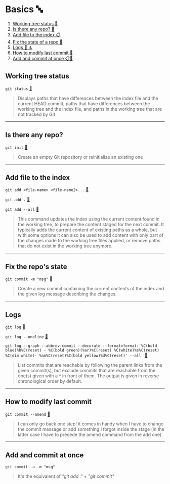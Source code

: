 # Basics :abc:

1. [Working tree status :herb:](#working-tree-status)
1. [Is there any repo? :open_file_folder:](#is-there-any-repo)
1. [Add file to the index :clipboard:](#add-file-to-the-index)
1. [Fix the state of a repo :ring:](#fix-the-state-of-a-repo)
1. [Logs :notebook_with_decorative_cover: :anchor:](#logs)
1. [How to modify last commit :wrench:](#logs)
1. [Add and commit at once :clipboard::ring:](#add-and-commit-at-once)

## Working tree status

`git status` [:link:](https://git-scm.com/docs/git-status)

> Displays paths that have differences between the index file and the current HEAD commit, paths that have differences between the working tree and the index file, and paths in the working tree that are not tracked by Git

---

## Is there any repo?

`git init` [:link:](https://git-scm.com/docs/git-init)

> Create an empty Git repository or reinitialize an existing one

---

## Add file to the index

`git add <file-name> <file-name2>...` [:link:](https://git-scm.com/docs/git-add#Documentation/git-add.txt-ltpathspecgt82308203)

`git add .` [:link:](https://git-scm.com/docs/git-add)

`git add --all` [:link:](https://git-scm.com/docs/git-add#Documentation/git-add.txt---all)

> This command updates the index using the current content found in the working tree, to prepare the content staged for the next commit. It typically adds the current content of existing paths as a whole, but with some options it can also be used to add content with only part of the changes made to the working tree files applied, or remove paths that do not exist in the working tree anymore.

---

## Fix the repo's state

`git commit -m "msg"` [:link:](https://git-scm.com/docs/git-commit)

> Create a new commit containing the current contents of the index and the given log message describing the changes.

---

## Logs

`git log` [:link:](https://git-scm.com/docs/git-log)

`git log --oneline` [:link:](https://git-scm.com/docs/git-log#Documentation/git-log.txt---oneline)

`git log --graph --abbrev-commit --decorate --format=format:'%C(bold blue)%h%C(reset) - %C(bold green)(%ar)%C(reset) %C(white)%s%C(reset) %C(dim white)- %an%C(reset)%C(bold yellow)%d%C(reset)' --all
` [:link:](https://git-scm.com/docs/git-log#Documentation/git-log.txt---graph)

> List commits that are reachable by following the parent links from the given commit(s), but exclude commits that are reachable from the one(s) given with a ^ in front of them. The output is given in reverse chronological order by default.

---

## How to modify last commit

`git commit --amend` [:link:](https://git-scm.com/docs/git-commit#Documentation/git-commit.txt---amend)

> I can only go back one step! it comes in handy when I have to change the commit message or add something I forgot inside the stage (in the latter case I have to precede the amend command from the add one)

---

## Add and commit at once

`git commit -a -m "msg"`

> It's the equivalent of _"git add ." + "git commit"_
